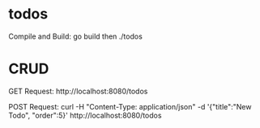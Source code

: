 # todos

Compile and Build: go build then ./todos

# CRUD
GET Request: http://localhost:8080/todos

POST Request: curl -H "Content-Type: application/json" -d '{"title":"New Todo", "order":5}' http://localhost:8080/todos
